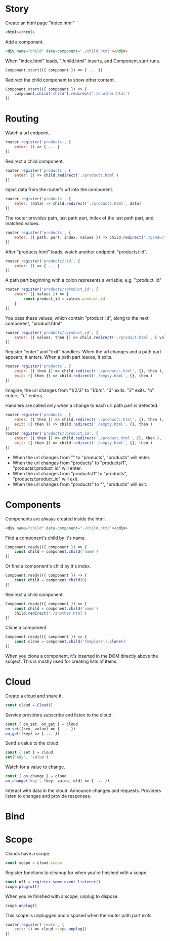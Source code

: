 
# Story

Create an html page "index.html"

```html
<html></html>
```

Add a component.

```html
<div name="child" data-component="./child.html"></div>
```

When "index.html" loads, "./child.html" inserts, and Component.start runs.

```javascript
Component.start(({ component }) => { ... })
```

Redirect the child component to show other content.

```javascript
Component.start(({ component }) => {
	component.child('child').redirect('./another.html')
})
```

# Routing

Watch a url endpoint.

```javascript
router.register('products', {
	enter: () => { ... }
})
```

Redirect a child component.

```javascript
router.register('products', {
	enter: () => child.redirect('./products.html')
})
```

Inject data from the router's url into the component.

```javascript
router.register('products', {
	enter: (data) => child.redirect('./products.html', data)
})
```

The router provides path, last path part, index of the last path part, and matched values.

```javascript
router.register('products', {
	enter: ({ path, part, index, values }) => child.redirect('./products.html', { path, part, index, values })
})
```

After "products.html" loads, watch another endpoint: "products/:id".

```javascript
router.register('products/:id', {
	enter: () => { ... }
})
```

A path part beginning with a colon represents a variable; e.g. ":product_id"

```javascript
router.register('products/:product_id', {
	enter: ({ values }) => {
		const product_id = values.product_id
	}
})
```

You pass these values, which contain "product_id", along to the next component, "product.html"

```javascript
router.register('products/:product_id', {
	enter: ({ values, then }) => child.redirect('./product.html', { values }, then )
})
```

Register "enter" and "exit" handlers. When the url changes and a path part appears, it enters. When a path part leaves, it exits.

```javascript
router.register('products', {
	enter: ({ then }) => child.redirect('./products.html', {}, then ),
	exit: ({ then }) => child.redirect('./empty.html', {}, then )
})
```

Imagine, the url changes from "1/2/3" to "1/b/c". "3" exits. "2" exits. "b" enters. "c" enters.

Handlers are called only when a change to each url path part is detected.

```javascript
router.register('products', {
	enter: ({ then }) => child.redirect('./products.html', {}, then ),
	exit: ({ then }) => child.redirect('./empty.html', {}, then )
})
router.register('products/:product_id', {
	enter: ({ then }) => child.redirect('./product.html', {}, then ),
	exit: ({ then }) => child.redirect('./empty.html', {}, then )
})
```

- When the url changes from "" to "products", "products" will enter.
- When the url changes from "products" to "products/1", "products/:product_id" will enter.
- When the url changes from "products/1" to "products", "products/:product_id" will exit.
- When the url changes from "products" to "", "products" will exit.

# Components

Components are always created inside the html.

```html
<div name="child" data-component="./child.html"></div>
```

Find a component's child by it's name.

```javascript
Component.ready(({ component }) => {
	const child = component.child('name')
})
```

Or find a component's child by it's index.

```javascript
Component.ready(({ component }) => {
	const child = component.child(0)
})
```

Redirect a child component.

```javascript
Component.ready(({ component }) => {
	const child = component.child('name')
	child.redirect('./another.html')
})
```

Clone a component.

```javascript
Component.ready(({ component }) => {
	const clone = component.child('template').clone()
})
```

When you clone a component, it's inserted in the DOM directly above the subject. This is mostly used for creating lists of items.

# Cloud

Create a cloud and share it.

```javascript
const cloud = Cloud()
```

Service providers subscribe and listen to the cloud.

```javascript
const { on_set, on_get } = cloud
on_set((key, value) => { ... })
on_get((key) => { ... })
```

Send a value to the cloud.

```javascript
const { set } = cloud
set('key', 'value')
```

Watch for a value to change.

```javascript
const { on_change } = cloud
on_change('key', (key, value, old) => { ... })
```

Interact with data in the cloud. Announce changes and requests. Providers listen to changes and provide responses.

# Bind


# Scope

Clouds have a scope.

```javascript
const scope = cloud.scope
```

Register functions to cleanup for when you're finished with a scope.

```javascript
const off = register_some_event_listener()
scope.plug(off)
```

When you're finished with a scope, unplug to dispose.

```javascript
scope.unplug()
```

This scope is unplugged and disposed when the router path part exits.

```javascript
router.register(`realm`, {
	exit: () => cloud.scope.unplug()
})
```
